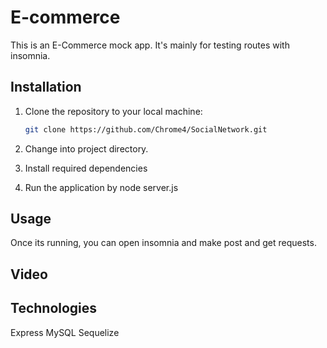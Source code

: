 # E-commerce

This is an E-Commerce mock app. It's mainly for testing routes with insomnia.

## Installation

1. Clone the repository to your local machine:

   ```bash
   git clone https://github.com/Chrome4/SocialNetwork.git

   ```

2. Change into project directory.

3. Install required dependencies

4. Run the application by node server.js

## Usage

Once its running, you can open insomnia and make post and get requests.

## Video

## Technologies

Express
MySQL
Sequelize
